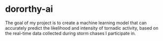 # dororthy-ai
The goal of my project is to create a machine learning model that can accurately predict the likelihood and intensity of tornadic activity, based on the real-time data collected during storm chases I participate in.
